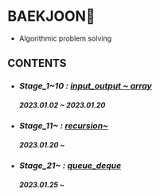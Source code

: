 # BAEKJOON💎
- Algorithmic problem solving
## CONTENTS

- ### *Stage_1~10 :* [*input_output ~ array*](https://github.com/ParkJiHwan22/BAEKJOON/tree/main/stage_1~10)
    ##### 2023.01.02 ~ 2023.01.20

- ### *Stage_11~ :* [*recursion~*](https://github.com/ParkJiHwan22/BAEKJOON/tree/main/stage_11~20)
    ##### 2023.01.20 ~

- ### *Stage_21~ :* [*queue_deque*]()
    ##### 2023.01.25 ~